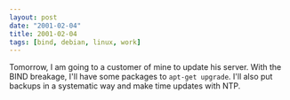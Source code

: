 ```yaml
---
layout: post
date: "2001-02-04"
title: 2001-02-04
tags: [bind, debian, linux, work]
---
```

Tomorrow, I am going to a customer of mine to update his server.
With the BIND breakage, I'll have some packages to
`apt-get upgrade`. I'll also put backups in a systematic way and
make time updates with NTP.


